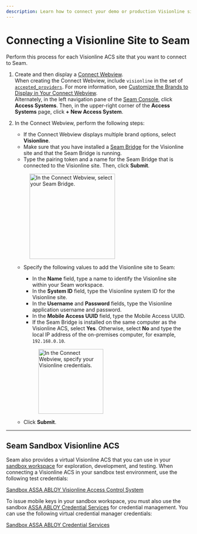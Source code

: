 ```yaml
---
description: Learn how to connect your demo or production Visionline site to Seam.
---
```


# Connecting a Visionline Site to Seam

Perform this process for each Visionline ACS site that you want to connect to Seam.

1. Create and then display a [Connect Webview](../../../core-concepts/connect-webviews/).\
   When creating the Connect Webview, include `visionline` in the set of [`accepted_providers`](../../../api-clients/connect-webviews/#connect\_webview-properties). For more information, see [Customize the Brands to Display in Your Connect Webview](../../../core-concepts/connect-webviews/customizing-connect-webviews.md#customize-the-brands-to-display-in-your-connect-webviews).\
   Alternately, in the left navigation pane of the [Seam Console](https://console.seam.co/), click **Access Systems**. Then, in the upper-right corner of the **Access Systems** page, click **+ New Access System**.
2.  In the Connect Webview, perform the following steps:

    * If the Connect Webview displays multiple brand options, select **Visionline**.
    * Make sure that you have installed a [Seam Bridge](../../../capability-guides/seam-bridge.md) for the Visionline site and that the Seam Bridge is running.
    * Type the pairing token and a name for the Seam Bridge that is connected to the Visionline site. Then, click **Submit**.

    <figure><img src="../../../.gitbook/assets/connect-webview-visionline-bridge.png" alt="In the Connect Webview, select your Seam Bridge." width="233"><figcaption></figcaption></figure>

    *   Specify the following values to add the Visionline site to Seam:

        * In the **Name** field, type a name to identify the Visionline site within your Seam workspace.
        * In the **System ID** field, type the Visionline system ID for the Visionline site.
        * In the **Username** and **Password** fields, type the Visionline application username and password.
        * In the **Mobile Access UUID** field, type the Mobile Access UUID.
        * If the Seam Bridge is installed on the same computer as the Visionline ACS, select **Yes**. Otherwise, select **No** and type the local IP address of the on-premises computer, for example, `192.168.0.10`.



        <figure><img src="../../../.gitbook/assets/connect-webview-visionline-credentials.png" alt="In the Connect Webview, specify your Visionline credentials." width="177"><figcaption></figcaption></figure>
    * Click **Submit**.

***

## Seam Sandbox Visionline ACS

Seam also provides a virtual Visionline ACS that you can use in your [sandbox workspace](../../../core-concepts/workspaces/#sandbox-workspaces) for exploration, development, and testing. When connecting a Visionline ACS in your sandbox test environment, use the following test credentials:

[Sandbox ASSA ABLOY Visionline Access Control System](../../../device-guides/sandbox-and-sample-data/assa-abloy-visionline-access-management-system-sample-data.md)

To issue mobile keys in your sandbox workspace, you must also use the sandbox [ASSA ABLOY Credential Services](../../../device-guides/assa-abloy-credential-services-credential-manager-in-development.md) for credential management. You can use the following virtual credential manager credentials:

[Sandbox ASSA ABLOY Credential Services](../../../device-guides/sandbox-and-sample-data/assa-abloy-credential-service-sample-data.md)
